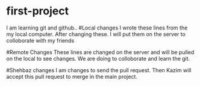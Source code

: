 # first-project
I am learning git and github..
#Local changes
I wrote these lines from the my local computer. After changing these. 
I will put them on the server to colloborate with my friends

#Remote Changes
These lines are changed on the server and will be pulled on the local to see changes. 
We are doing to colloborate and learn the git.

#Shehbaz changes
I am changes to send the pull request. Then Kazim will accept this pull request to merge in the main project. 
